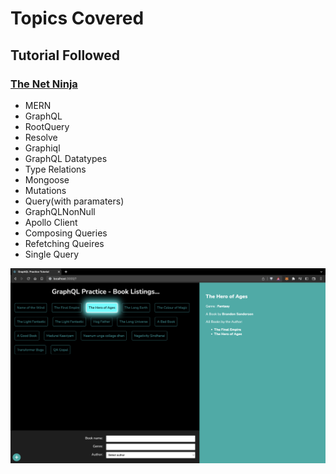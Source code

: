 # Topics Covered

## Tutorial Followed

### [The Net Ninja]([https://www.youtube.com/watch?v=i_wvap3eiRY&list=PL4cUxeGkcC9iK6Qhn-QLcXCXPQUov1U7f&index=36])


- MERN
- GraphQL
- RootQuery
- Resolve
- Graphiql
- GraphQL Datatypes
- Type Relations
- Mongoose
- Mutations
- Query(with paramaters)
- GraphQLNonNull
- Apollo Client
- Composing Queries
- Refetching Queires
- Single Query


![Project Output Screenshot](https://github.com/hareesh-r/GraphQL/blob/main/Screenshot%202023-01-04%20at%204.52.39%20PM.png)
